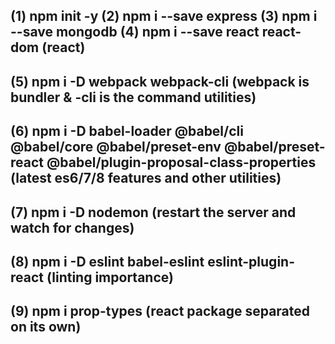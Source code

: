 (1) npm init -y
(2) npm i --save express
(3) npm i --save mongodb
(4) npm i --save react react-dom (react)
-----------------------------------------------
(5) npm i -D webpack webpack-cli (webpack is bundler & -cli is the command utilities)
-----------------------------------------------
(6) npm i -D babel-loader @babel/cli @babel/core @babel/preset-env @babel/preset-react @babel/plugin-proposal-class-properties (latest es6/7/8 features and other utilities)
-----------------------------------------------
(7) npm i -D nodemon (restart the server and watch for changes)
-----------------------------------------------
(8) npm i -D eslint babel-eslint eslint-plugin-react  (linting importance)
-----------------------------------------------
(9) npm i prop-types  (react package separated on its own)
-----------------------------------------------